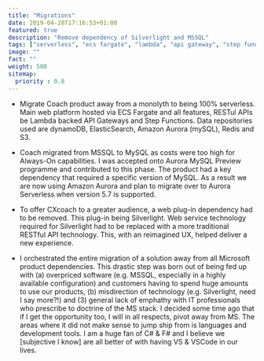 ```yaml
---
title: "Migrations"
date: 2019-04-28T17:16:53+01:00
featured: true
description: "Remove dependency of Silverlight and MSSQL"
tags: ["serverless", "ecs fargate", "lambda", "api gateway", "step functions", "silverlight", "mssql", "restful api", "asp.net mvc", "asp.net core", "aws aurora", "ux", "aws dms", "too expensive", "microsoft"]
image: ""
fact: ""
weight: 500
sitemap:
  priority : 0.8
---
```


- Migrate Coach product away from a monolyth to being 100% serverless.  Main web platform hosted via ECS Fargate and all features, RESTul APIs be Lambda backed API Gateways and Step Functions.  Data repositories used are dynamoDB, ElasticSearch, Amazon Aurora (mySQL), Redis and S3.

- Coach migrated from MSSQL to MySQL as costs were too high for Always-On capabilities. I was accepted onto Aurora MySQL Preview programme and contributed to this phase.  The product had a key dependency that required a specific version of MySQL. As a result we are now using Amazon Aurora and plan to migrate over to  Aurora Serverless when version 5.7 is supported.  

- To offer CXcoach to a greater audience, a web plug-in dependency had to be removed.  This plug-in being Silverlight.  Web service technology required for Silverlight had to be replaced with a more traditional RESTful API technology.  This, with an reimagined UX, helped deliver a new experience. 

- I orchestrated the entire migration of a solution away from all Microsoft product dependencies. This drastic step was born out of being fed up with (a) overpriced software (e.g. MSSQL, especially in a highly available configuration) and customers having to spend huge amounts to use our products, (b) misdirection of technology (e.g. Silverlight, need I say more?!) and (3) general lack of emphathy with IT professionals who prescribe to doctrine of the MS stack. I decided some time ago that if I get the opportunity too, I will in all respects, pivot away from MS.  The areas where it did not make sense to jump ship from is languages and development tools.  I am a huge fan of C# & F# and I believe we [subjective I know] are all better of with having VS & VSCode in our lives.